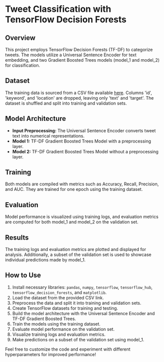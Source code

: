 # Tweet Classification with TensorFlow Decision Forests

## Overview
This project employs TensorFlow Decision Forests (TF-DF) to categorize tweets. The models utilize a Universal Sentence Encoder for text embedding, and two Gradient Boosted Trees models (model_1 and model_2) for classification.

## Dataset
The training data is sourced from a CSV file available [here](https://raw.githubusercontent.com/IMvision12/Tweets-Classification-NLP/main/train.csv). Columns 'id', 'keyword', and 'location' are dropped, leaving only 'text' and 'target'. The dataset is shuffled and split into training and validation sets.

## Model Architecture
- **Input Preprocessing:** The Universal Sentence Encoder converts tweet text into numerical representations.
- **Model 1:** TF-DF Gradient Boosted Trees Model with a preprocessing layer.
- **Model 2:** TF-DF Gradient Boosted Trees Model without a preprocessing layer.

## Training
Both models are compiled with metrics such as Accuracy, Recall, Precision, and AUC. They are trained for one epoch using the training dataset.

## Evaluation
Model performance is visualized using training logs, and evaluation metrics are computed for both model_1 and model_2 on the validation set.

## Results
The training logs and evaluation metrics are plotted and displayed for analysis. Additionally, a subset of the validation set is used to showcase individual predictions made by model_1.

## How to Use
1. Install necessary libraries: `pandas`, `numpy`, `tensorflow`, `tensorflow_hub`, `tensorflow_decision_forests`, and `matplotlib`.
2. Load the dataset from the provided CSV link.
3. Preprocess the data and split it into training and validation sets.
4. Create TensorFlow datasets for training and testing.
5. Build the model architecture with the Universal Sentence Encoder and TF-DF Gradient Boosted Trees.
6. Train the models using the training dataset.
7. Evaluate model performance on the validation set.
8. Visualize training logs and evaluation metrics.
9. Make predictions on a subset of the validation set using model_1.

Feel free to customize the code and experiment with different hyperparameters for improved performance!

